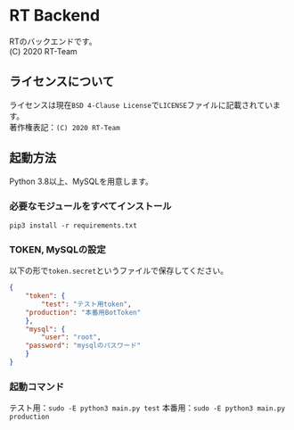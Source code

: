 # RT Backend
RTのバックエンドです。  
(C) 2020 RT-Team

## ライセンスについて
ライセンスは現在`BSD 4-Clause License`で`LICENSE`ファイルに記載されています。  
著作権表記：`(C) 2020 RT-Team`

## 起動方法
Python 3.8以上、MySQLを用意します。
### 必要なモジュールをすべてインストール
`pip3 install -r requirements.txt`
### TOKEN, MySQLの設定
以下の形で`token.secret`というファイルで保存してください。
```json
{
    "token": {
        "test": "テスト用token",
	"production": "本番用BotToken"
    },
    "mysql": {
        "user": "root",
	"password": "mysqlのパスワード"
    }
}
```
### 起動コマンド
テスト用：`sudo -E python3 main.py test`
本番用：`sudo -E python3 main.py production`
